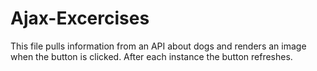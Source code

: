 # Ajax-Excercises

This file pulls information from an API about dogs and renders an image when the button is clicked. After each instance the button refreshes. 
